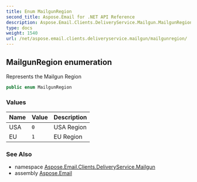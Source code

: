 ```yaml
---
title: Enum MailgunRegion
second_title: Aspose.Email for .NET API Reference
description: Aspose.Email.Clients.DeliveryService.Mailgun.MailgunRegion enum. Represents the Mailgun Region
type: docs
weight: 1540
url: /net/aspose.email.clients.deliveryservice.mailgun/mailgunregion/
---
```

## MailgunRegion enumeration

Represents the Mailgun Region

```csharp
public enum MailgunRegion
```

### Values

| Name | Value | Description |
| --- | --- | --- |
| USA | `0` | USA Region |
| EU | `1` | EU Region |

### See Also

* namespace [Aspose.Email.Clients.DeliveryService.Mailgun](../../aspose.email.clients.deliveryservice.mailgun/)
* assembly [Aspose.Email](../../)


